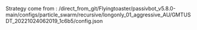 Strategy come from : /direct_from_git/Flyingtoaster/passivbot_v5.8.0-main/configs/particle_swarm/recursive/longonly_01_aggressive_AU/GMTUSDT_20221024062019_1c6b5/config.json